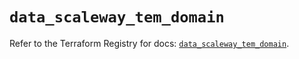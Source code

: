 # `data_scaleway_tem_domain`

Refer to the Terraform Registry for docs: [`data_scaleway_tem_domain`](https://registry.terraform.io/providers/scaleway/scaleway/2.59.0/docs/data-sources/tem_domain).
